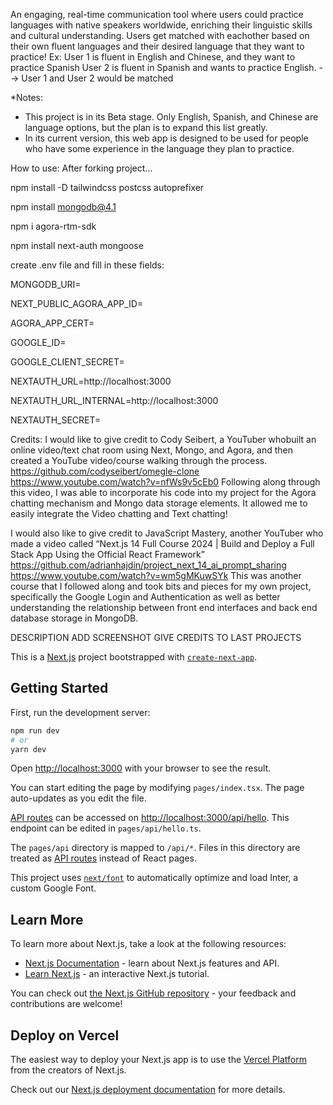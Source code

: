 An engaging, real-time communication tool where users could practice languages with native speakers worldwide, enriching their linguistic skills and cultural understanding.
Users get matched with eachother based on their own fluent languages and their desired language that they want to practice!
Ex:
User 1 is fluent in English and Chinese, and they want to practice Spanish
User 2 is fluent in Spanish and wants to practice English.
--> User 1 and User 2 would be matched


*Notes: 
- This project is in its Beta stage. Only English, Spanish, and Chinese are language options, but the plan is to expand this list greatly.
- In its current version, this web app is designed to be used for people who have some experience in the language they plan to practice.


How to use:
After forking project...

npm install -D tailwindcss postcss autoprefixer

npm install mongodb@4.1

npm i agora-rtm-sdk

npm install next-auth mongoose



create .env file and fill in these fields:

MONGODB_URI=

NEXT_PUBLIC_AGORA_APP_ID=

AGORA_APP_CERT=

GOOGLE_ID=

GOOGLE_CLIENT_SECRET=

NEXTAUTH_URL=http://localhost:3000

NEXTAUTH_URL_INTERNAL=http://localhost:3000

NEXTAUTH_SECRET=



Credits:
I would like to give credit to Cody Seibert, a YouTuber who ​​built an online video/text chat room using Next, Mongo, and Agora, and then created a YouTube video/course walking through the process. 
https://github.com/codyseibert/omegle-clone
https://www.youtube.com/watch?v=nfWs9v5cEb0
Following along through this video, I was able to incorporate his code into my project for the Agora chatting mechanism and Mongo data storage elements. It allowed me to easily integrate the Video chatting and Text chatting!

I would also like to give credit to JavaScript Mastery, another YouTuber who made a video called  “Next.js 14 Full Course 2024 | Build and Deploy a Full Stack App Using the Official React Framework”
https://github.com/adrianhajdin/project_next_14_ai_prompt_sharing
https://www.youtube.com/watch?v=wm5gMKuwSYk
This was another course that I followed along and took bits and pieces for my own project, specifically the Google Login and Authentication as well as better understanding the relationship between front end interfaces and back end database storage in MongoDB.


DESCRIPTION
ADD SCREENSHOT
GIVE CREDITS TO LAST PROJECTS


This is a [Next.js](https://nextjs.org/) project bootstrapped with [`create-next-app`](https://github.com/vercel/next.js/tree/canary/packages/create-next-app).

## Getting Started

First, run the development server:

```bash
npm run dev
# or
yarn dev
```

Open [http://localhost:3000](http://localhost:3000) with your browser to see the result.

You can start editing the page by modifying `pages/index.tsx`. The page auto-updates as you edit the file.

[API routes](https://nextjs.org/docs/api-routes/introduction) can be accessed on [http://localhost:3000/api/hello](http://localhost:3000/api/hello). This endpoint can be edited in `pages/api/hello.ts`.

The `pages/api` directory is mapped to `/api/*`. Files in this directory are treated as [API routes](https://nextjs.org/docs/api-routes/introduction) instead of React pages.

This project uses [`next/font`](https://nextjs.org/docs/basic-features/font-optimization) to automatically optimize and load Inter, a custom Google Font.

## Learn More

To learn more about Next.js, take a look at the following resources:

- [Next.js Documentation](https://nextjs.org/docs) - learn about Next.js features and API.
- [Learn Next.js](https://nextjs.org/learn) - an interactive Next.js tutorial.

You can check out [the Next.js GitHub repository](https://github.com/vercel/next.js/) - your feedback and contributions are welcome!

## Deploy on Vercel

The easiest way to deploy your Next.js app is to use the [Vercel Platform](https://vercel.com/new?utm_medium=default-template&filter=next.js&utm_source=create-next-app&utm_campaign=create-next-app-readme) from the creators of Next.js.

Check out our [Next.js deployment documentation](https://nextjs.org/docs/deployment) for more details.
